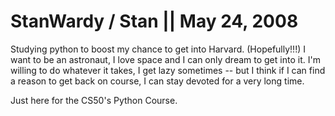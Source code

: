 # StanWardy / Stan || May 24, 2008
Studying python to boost my chance to get into Harvard. (Hopefully!!!)
I want to be an astronaut, I love space and I can only dream to get into it.
I'm willing to do whatever it takes, I get lazy sometimes -- but I think if I can find a reason to get back on course, I can stay devoted
for a very long time.

Just here for the CS50's Python Course.
